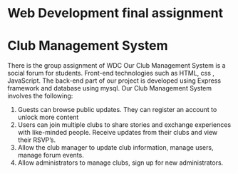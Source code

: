 # Web Development final assignment 
# Club Management System
There is the group assignment of WDC
Our Club Management System is a social forum for students. Front-end technologies such as HTML, css , JavaScript. The back-end part of our project is developed using Express framework and database using mysql.
Our Club Management System involves the following:
1. Guests can browse public updates. They can register an account to unlock more content
2. Users can join multiple clubs to share stories and exchange experiences with like-minded people. Receive updates from their clubs and view their RSVP’s. 
3. Allow the club manager to update club information, manage users, manage forum events.
4. Allow administrators to manage clubs, sign up for new administrators.

